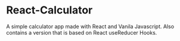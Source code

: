 # React-Calculator
A simple calculator app made with React and Vanila Javascript.
Also contains a version that is based on React useReducer Hooks.
